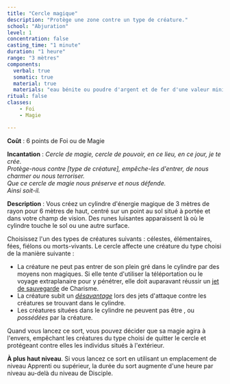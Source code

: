 ```yaml
---
title: "Cercle magique"
description: "Protège une zone contre un type de créature."
school: "Abjuration"
level: 1
concentration: false
casting_time: "1 minute"
duration: "1 heure"
range: "3 mètres"
components:
  verbal: true
  somatic: true
  material: true
  materials: "eau bénite ou poudre d'argent et de fer d'une valeur minimale de 100 po, que le sort consume"
ritual: false
classes:
    - Foi
    - Magie

---
```

**Coût** : 6 points de Foi ou de Magie  

**Incantation** : *Cercle de magie, cercle de pouvoir, en ce lieu, en ce jour, je te crée.*   
*Protège-nous contre [type de créature], empêche-les d'entrer, de nous charmer ou nous terroriser.*    
*Que ce cercle de magie nous préserve et nous défende.*    
*Ainsi soit-il.*   

**Description** : Vous créez un cylindre d'énergie magique de 3 mètres de rayon pour 6 mètres de haut, centré sur un point au sol situé à portée et dans votre champ de vision. Des runes luisantes apparaissent là où le cylindre touche le sol ou une autre surface.

Choisissez l'un des types de créatures suivants : célestes, élémentaires, fées, fiélons ou morts-vivants. Le cercle affecte une créature du type choisi de la manière suivante :
* La créature ne peut pas entrer de son plein gré dans le cylindre par des moyens non magiques. Si elle tente d'utiliser la téléportation ou le voyage extraplanaire pour y pénétrer, elle doit auparavant réussir un [jet de sauvegarde](/utiliser-les-caracteristiques/#jets-de-sauvegarde) de Charisme.
* La créature subit un [_désavantage_](/utiliser-les-caracteristiques/#avantage-et-desavantage) lors des jets d'attaque contre les créatures se trouvant dans le cylindre.
* Les créatures situées dans le cylindre ne peuvent pas être <RT l="charmées" t="charme"/>, <RT l="terrorisées" t="terrorise"/> ou _possédées_ par la créature.

Quand vous lancez ce sort, vous pouvez décider que sa magie agira à l'envers, empêchant les créatures du type choisi de quitter le cercle et protégeant contre elles les individus situés à l'extérieur.

**À plus haut niveau**. Si vous lancez ce sort en utilisant un emplacement de niveau Apprenti ou supérieur, la durée du sort augmente d'une heure par niveau au-delà du niveau de Disciple.
